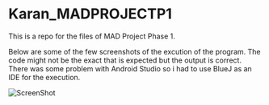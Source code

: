# Karan_MADPROJECTP1
This is a repo for the files of MAD Project Phase 1.

Below are some of the few screenshots of the excution of the program.
The code might not be the exact that is expected but the output is correct.
There was some problem with Android Studio so i had to use BlueJ as an IDE for the execution.


![ScreenShot](https://user-images.githubusercontent.com/79524375/121784609-79aec680-cbd2-11eb-82bb-0d80df57e37a.JPG)

